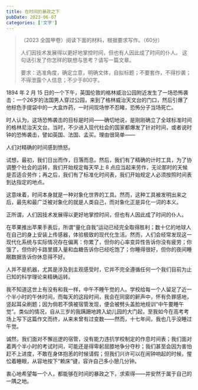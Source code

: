 ```yaml
---
title: 在时间的暴政之下
pubDate: 2023-06-07
categories: ['文字']
---
```


> （2023 全国甲卷）阅读下面的材料，根据要求写作。（60分）
>
> 人们因技术发展得以更好地掌控时间，但也有人因此成了时间的仆人。
> 这句话引发了你怎样的联想与思考？请写一篇文章。
> 
> 要求：选准角度，确定立意，明确文体，自拟标题；不要套作，不得抄袭；不得泄露个人信息；不少于800字。

1894 年 2 月 15 日的一个下午，英国伦敦的格林威治公园附近发生了一场恐怖袭击：一个26岁的法国男人穿过公园，来到了格林威治天文台的门口，然后引爆了他棕色手提袋中的一大盒炸药，一时间现场惨不忍睹，恐怖分子当场死亡。

时人认为，这场恐怖袭击的目标是时间——确切地说，是刚刚确立了全球标准时间的格林尼治天文台。当时，不少进入现代社会的国家都爆发了针对时间，或者说时钟的恐怖袭击，譬如英国、法国、孟买。理由很简单——

人们对精确的时间感到愤怒。

试想，最初，我们日出而作，日落而息。然后，我们有了精确的计时工具，为了协调整个社会的运转，我们开始规定每天早上 8 点应当起来劳作，无论那时的天候是否适合劳作；再之后，我们有了标准化时间表，我们开始规定人必须按照时间表到达指定的地点。

这意味着，时间本身就是一种对象化世界的工具。然而，这种工具被发明出来之后，最先和最广泛被对象化的就是人类自己，而对象化正是异化一词的本义。

正所谓，人们因技术发展得以更好地掌控时间，但也有人因此成了时间的仆人。

在苹果推出苹果手表后，所谓“量化自我”运动已经完全取得胜利；数十亿的地球人在自己的身上安装上传感器，体验极致的现代化生活。然而，人们会经常发现这一现代化系统与实际情况存在偏离：你累了，但你的心率变异性告诉你没有疲劳；你饿了，但你的卡路里摄入量和血糖告诉你已经吃饱了；你睡得很好，但你的夜间睡眠数据告诉你休息得不好。

人并不是机器，尤其是涉及到主观感受时，它并不完全遵循任何一个我们目前为止已知的科学理论来精确运转。

我不知道这世上有没有和我一样，中午不睡午觉的人。学校给每一个人留足了近一个半小时的午休时间，而每天的这段时间，我会在同窗的鼾声中，怀有负罪感地，竖起耳朵刷题；因为倘若不慎被宿管发现，便会被劈头盖脸地规训“中午要睡午觉”。类似的情况，自从三岁的我蹒跚地跨入幼儿园的大门起，至我如今在高考考场上写下这篇作文而终，从来未曾有过变数——然而，十七年间，我也几乎没睡过午觉。

诚然，我们面对不懈巡逻的宿管，没有能力违抗学校制定的作息时间表；我们面对着两个半小时的考试时间，可能还是得卑躬屈膝地争分夺秒；我们甚至会因为害怕赶不上进度，不敢在身体抱恙的时候请假；但我们兴许可以在闹钟响起的时候，惺忪着睡眼，从容地按下“赖床”键，容许自己多小憩几分钟。

衷心地希望每一个人，都能够在时间的暴政之下，求索得——并安然于属于自己的一隅之地。